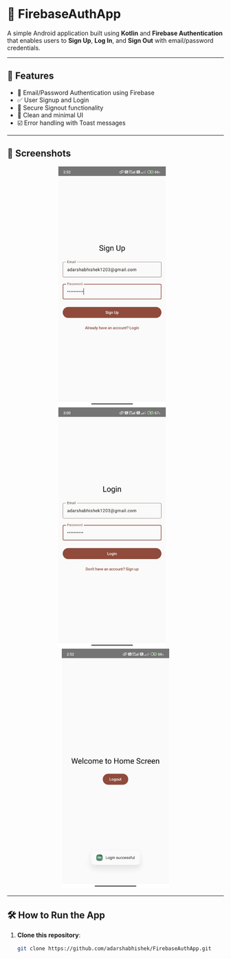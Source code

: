 # 🔐 FirebaseAuthApp

A simple Android application built using **Kotlin** and **Firebase Authentication** that enables users to **Sign Up**, **Log In**, and **Sign Out** with email/password credentials.

---

## 🚀 Features

- 📧 Email/Password Authentication using Firebase
- ✅ User Signup and Login
- 🔐 Secure Signout functionality
- 🧼 Clean and minimal UI
- ☑️ Error handling with Toast messages

---


## 📸 Screenshots

<p align="center">
  <img src="app/Result/signup.jpg" alt="Signup" width="250"/> &nbsp;&nbsp;&nbsp;
  <img src="app/Result/login.jpg" alt="Login" width="250"/> &nbsp;&nbsp;&nbsp;
  <img src="app/Result/home.jpg" alt="Home" width="250"/>
</p>

---

## 🛠️ How to Run the App

1. **Clone this repository**:

   ```bash
   git clone https://github.com/adarshabhishek/FirebaseAuthApp.git
